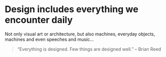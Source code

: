# Design includes everything we encounter daily

Not only visual art or architecture, but also machines, everyday objects, machines and even speeches and music...
> “Everything is designed. Few things are designed well.”   – Brian Reed

>
